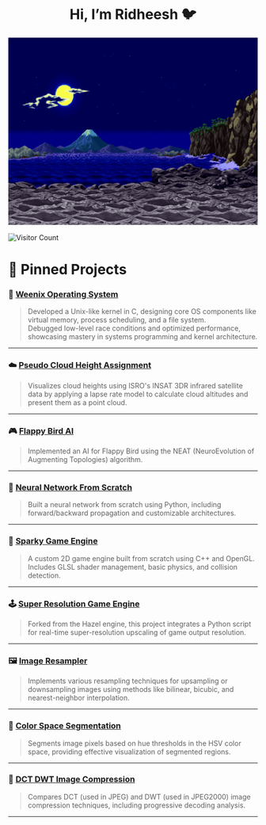 <div align="center">
<h1> Hi, I’m Ridheesh 🐦 </h1> 
</div>

<img src="https://github.com/RidheeshAmarthya/RidheeshAmarthya/blob/main/wallpaper.gif">

![Visitor Count](https://profile-counter.glitch.me/{RidheeshAmarthya}/count.svg)


# 📌 **Pinned Projects**

### 🌌 **[Weenix Operating System](https://github.com/RidheeshAmarthya/weenix-public)**  
> Developed a Unix-like kernel in C, designing core OS components like virtual memory, process scheduling, and a file system.  
> Debugged low-level race conditions and optimized performance, showcasing mastery in systems programming and kernel architecture.

---

### ☁️ **[Pseudo Cloud Height Assignment](https://github.com/RidheeshAmarthya/Pseudo-Cloud-Height-Assignment-ISRO)**  
> Visualizes cloud heights using ISRO's INSAT 3DR infrared satellite data by applying a lapse rate model to calculate cloud altitudes and present them as a point cloud.

---

### 🎮 **[Flappy Bird AI](https://github.com/RidheeshAmarthya/Flappy-Bird-AI)**  
> Implemented an AI for Flappy Bird using the NEAT (NeuroEvolution of Augmenting Topologies) algorithm.

---

### 🧠 **[Neural Network From Scratch](https://github.com/RidheeshAmarthya/Neural_Network)**  
> Built a neural network from scratch using Python, including forward/backward propagation and customizable architectures.

---

### 🚀 **[Sparky Game Engine](https://github.com/RidheeshAmarthya/Spark)**  
> A custom 2D game engine built from scratch using C++ and OpenGL.  
> Includes GLSL shader management, basic physics, and collision detection.

---

### 🕹️ **[Super Resolution Game Engine](https://github.com/RidheeshAmarthya/Tookivi)**  
> Forked from the Hazel engine, this project integrates a Python script for real-time super-resolution upscaling of game output resolution.

---

### 🖼️ **[Image Resampler](https://github.com/RidheeshAmarthya/image-resampler)**  
> Implements various resampling techniques for upsampling or downsampling images using methods like bilinear, bicubic, and nearest-neighbor interpolation.

---

### 🎨 **[Color Space Segmentation](https://github.com/RidheeshAmarthya/color-space-segmentation)**  
> Segments image pixels based on hue thresholds in the HSV color space, providing effective visualization of segmented regions.

---

### 🔗 **[DCT DWT Image Compression](https://github.com/RidheeshAmarthya/DCT-DWT-compression)**  
> Compares DCT (used in JPEG) and DWT (used in JPEG2000) image compression techniques, including progressive decoding analysis.

---
